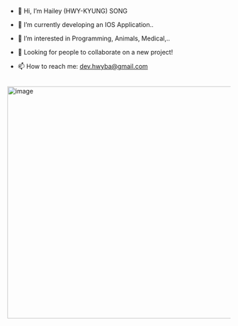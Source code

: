 - 👋 Hi, I’m Hailey (HWY-KYUNG) SONG
- 🌱 I’m currently developing an IOS Application..

- 👀 I’m interested in Programming, Animals, Medical,..
- 💞️ Looking for people to collaborate on a new project!<br>
- 📫 How to reach me: dev.hwyba@gmail.com
<br>
<img width="524" alt="image" src="https://user-images.githubusercontent.com/108180200/219022119-3f9c99cd-aa92-4302-963e-a9c869fd9f1e.png">
<!---
hwyba28/hwyba28 is a ✨ special ✨ repository because its `README.md` (this file) appears on your GitHub profile.
You can click the Preview link to take a look at your changes.
--->
